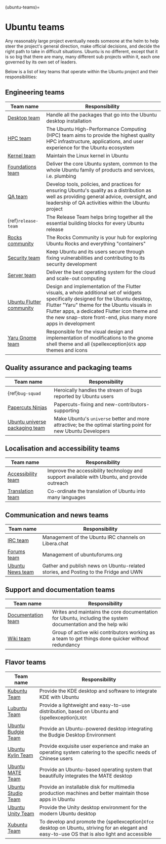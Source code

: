 (ubuntu-teams)=
# Ubuntu teams

Any reasonably large project eventually needs someone at the helm to help steer the project's general direction, make official decisions, and decide the right path to take in difficult situations. Ubuntu is no different, except that it is so big that there are many, many different sub projects within it, each one governed by its own set of leaders.

Below is a list of key teams that operate within the Ubuntu project and their responsibilities: 

## Engineering teams

| Team name | Responsibility |
| --- | --- |
| [Desktop team](https://wiki.ubuntu.com/DesktopTeam) | Handle all the packages that go into the Ubuntu desktop installation |
| [HPC team](https://ubuntu.com/community/governance/teams/hpc) | The Ubuntu High-Performance Computing (HPC) team aims to provide the highest quality HPC infrastructure, applications, and user experience for the Ubuntu ecosystem |
| [Kernel team](https://wiki.ubuntu.com/KernelTeam) | Maintain the Linux kernel in Ubuntu |
| [Foundations team](https://wiki.ubuntu.com/FoundationsTeam) | Deliver the core Ubuntu system, common to the whole Ubuntu family of products and services, i.e. plumbing |
| [QA team](https://wiki.ubuntu.com/QATeam) | Develop tools, policies, and practices for ensuring Ubuntu's quality as a distribution as well as providing general advice, oversight, and leadership of QA activities within the Ubuntu project |
| {ref}`release-team` | The Release Team helps bring together all the essential building blocks for every Ubuntu release |
| [Rocks community](https://ubuntu.com/community/governance/teams/rocks) | The Rocks Community is your hub for exploring Ubuntu Rocks and everything "containers" |
| [Security team](https://wiki.ubuntu.com/SecurityTeam) | Keep Ubuntu and its users secure through fixing vulnerabilities and contributing to its security development |
| [Server team](https://wiki.ubuntu.com/ServerTeam) | Deliver the best operating system for the cloud and scale-out computing |
| [Ubuntu Flutter community](https://github.com/ubuntu-flutter-community) | Design and implementation of the Flutter visuals, a whole additional set of widgets specifically designed for the Ubuntu desktop, Flutter "Yaru" theme for the Ubuntu visuals in Flutter apps, a dedicated Flutter icon theme and the new snap-store front-end, plus many more apps in development |
| [Yaru Gnome team](https://github.com/ubuntu/yaru) | Responsible for the visual design and implementation of modifications to the gnome shell theme and all {spellexception}`Gtk` app themes and icons |


## Quality assurance and packaging teams

| Team name | Responsibility |
| --- | --- |
| {ref}`bug-squad` | Heroically handles the stream of bugs reported by Ubuntu users |
| [Papercuts Ninjas](https://launchpad.net/~papercuts-ninja) | Papercuts-fixing and new-contributors-supporting |
| [Ubuntu universe packaging team](https://wiki.ubuntu.com/MOTU) | Make Ubuntu's `universe` better and more attractive; be the optimal starting point for new Ubuntu Developers |


## Localisation and accessibility teams 

|Team name | Responsibility |
| --- | --- |
| [Accessibility team](https://wiki.ubuntu.com/AccessibilityTeam) | Improve the accessibility technology and support available with Ubuntu, and provide outreach |
| [Translation team](https://wiki.ubuntu.com/TranslationTeam) | Co-ordinate the translation of Ubuntu into many languages |


## Communication and news teams

| Team name | Responsibility |
| --- | --- |
| [IRC team](https://wiki.ubuntu.com/IRC/IrcTeam) | Management of the Ubuntu IRC channels on Libera.chat |
| [Forums team](https://launchpad.net/~ubuntuforums-staff) | Management of ubuntuforums.org |
| [Ubuntu News team](https://wiki.ubuntu.com/NewsTeam) | Gather and publish news on Ubuntu-related stories, and Posting to the Fridge and UWN |


## Support and documentation teams

| Team name | Responsibility |
| --- | --- |
| [Documentation team](https://wiki.ubuntu.com/DocumentationTeam) | Writes and maintains the core documentation for Ubuntu, including the system documentation and the help wiki |
| [Wiki team](https://wiki.ubuntu.com/DocumentationTeam/Wiki) | Group of active wiki contributors working as a team to get things done quicker without redundancy |


## Flavor teams

| Team name | Responsibility |
| --- | --- |
| [Kubuntu Team](https://wiki.ubuntu.com/Kubuntu) | Provide the KDE desktop and software to integrate KDE with Ubuntu |
| [Lubuntu Team](https://wiki.ubuntu.com/Lubuntu) | Provide a lightweight and easy-to-use distribution, based on Ubuntu and {spellexception}`LXQt` |
| [Ubuntu Budgie Team](https://ubuntubudgie.org/team/) | Provide an Ubuntu-powered desktop integrating the Budgie Desktop Environment |
| [Ubuntu Kylin Team](https://wiki.ubuntu.com/Ubuntu%20kylin) | Provide exquisite user experience and make an operating system catering to the specific needs of Chinese users |
| [Ubuntu MATE Team](https://ubuntu-mate.community/) | Provide an Ubuntu-based operating system that beautifully integrates the MATE desktop |
| [Ubuntu Studio Team](https://wiki.ubuntu.com/UbuntuStudio) | Provide an installable disk for multimedia production machines and better maintain those apps in Ubuntu |
| [Ubuntu Unity Team](https://launchpad.net/~unity7maintainers) | Provide the Unity desktop environment for the modern Ubuntu desktop |
| [Xubuntu Team](https://wiki.ubuntu.com/Xubuntu) | To develop and promote the {spellexception}`Xfce` desktop on Ubuntu, striving for an elegant and easy-to-use OS that is also light and accessible |

